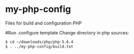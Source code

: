 my-php-config
=============

Files for build and configuration PHP

#Run .configure template
Change directory in php sources:

```bash
$ cd ~/downloads/php/php-5.6.4
$ . ../my-php-config/build.txt
```

